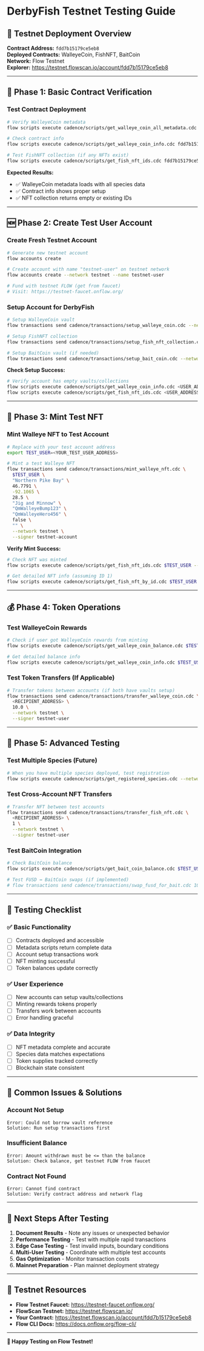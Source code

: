 # DerbyFish Testnet Testing Guide

## 🌊 **Testnet Deployment Overview**

**Contract Address:** `fdd7b15179ce5eb8`  
**Deployed Contracts:** WalleyeCoin, FishNFT, BaitCoin  
**Network:** Flow Testnet  
**Explorer:** https://testnet.flowscan.io/account/fdd7b15179ce5eb8

---

## 🎯 **Phase 1: Basic Contract Verification**

### Test Contract Deployment
```bash
# Verify WalleyeCoin metadata
flow scripts execute cadence/scripts/get_walleye_coin_all_metadata.cdc --network testnet

# Check contract info
flow scripts execute cadence/scripts/get_walleye_coin_info.cdc fdd7b15179ce5eb8 --network testnet

# Test FishNFT collection (if any NFTs exist)
flow scripts execute cadence/scripts/get_fish_nft_ids.cdc fdd7b15179ce5eb8 --network testnet
```

**Expected Results:**
- ✅ WalleyeCoin metadata loads with all species data
- ✅ Contract info shows proper setup
- ✅ NFT collection returns empty or existing IDs

---

## 🆕 **Phase 2: Create Test User Account**

### Create Fresh Testnet Account
```bash
# Generate new testnet account
flow accounts create

# Create account with name "testnet-user" on testnet network
flow accounts create --network testnet --name testnet-user

# Fund with testnet FLOW (get from faucet)
# Visit: https://testnet-faucet.onflow.org/
```

### Setup Account for DerbyFish
```bash
# Setup WalleyeCoin vault
flow transactions send cadence/transactions/setup_walleye_coin.cdc --network testnet --signer testnet-user

# Setup FishNFT collection  
flow transactions send cadence/transactions/setup_fish_nft_collection.cdc --network testnet --signer testnet-user

# Setup BaitCoin vault (if needed)
flow transactions send cadence/transactions/setup_bait_coin.cdc --network testnet --signer testnet-user
```

**Check Setup Success:**
```bash
# Verify account has empty vaults/collections
flow scripts execute cadence/scripts/get_walleye_coin_info.cdc <USER_ADDRESS> --network testnet
flow scripts execute cadence/scripts/get_fish_nft_ids.cdc <USER_ADDRESS> --network testnet
```

---

## 🎣 **Phase 3: Mint Test NFT**

### Mint Walleye NFT to Test Account
```bash
# Replace with your test account address
export TEST_USER=<YOUR_TEST_USER_ADDRESS>

# Mint a test Walleye NFT
flow transactions send cadence/transactions/mint_walleye_nft.cdc \
  $TEST_USER \
  "Northern Pike Bay" \
  46.7791 \
  -92.1065 \
  28.5 \
  "Jig and Minnow" \
  "QmWalleyeBump123" \
  "QmWalleyeHero456" \
  false \
  "" \
  --network testnet \
  --signer testnet-account
```

**Verify Mint Success:**
```bash
# Check NFT was minted
flow scripts execute cadence/scripts/get_fish_nft_ids.cdc $TEST_USER --network testnet

# Get detailed NFT info (assuming ID 1)
flow scripts execute cadence/scripts/get_fish_nft_by_id.cdc $TEST_USER 1 --network testnet
```

---

## 💰 **Phase 4: Token Operations**

### Test WalleyeCoin Rewards
```bash
# Check if user got WalleyeCoin rewards from minting
flow scripts execute cadence/scripts/get_walleye_coin_balance.cdc $TEST_USER --network testnet

# Get detailed balance info
flow scripts execute cadence/scripts/get_walleye_coin_info.cdc $TEST_USER --network testnet
```

### Test Token Transfers (If Applicable)
```bash
# Transfer tokens between accounts (if both have vaults setup)
flow transactions send cadence/transactions/transfer_walleye_coin.cdc \
  <RECIPIENT_ADDRESS> \
  10.0 \
  --network testnet \
  --signer testnet-user
```

---

## 🔄 **Phase 5: Advanced Testing**

### Test Multiple Species (Future)
```bash
# When you have multiple species deployed, test registration
flow scripts execute cadence/scripts/get_registered_species.cdc --network testnet
```

### Test Cross-Account NFT Transfers
```bash
# Transfer NFT between test accounts
flow transactions send cadence/transactions/transfer_fish_nft.cdc \
  <RECIPIENT_ADDRESS> \
  1 \
  --network testnet \
  --signer testnet-user
```

### Test BaitCoin Integration
```bash
# Check BaitCoin balance
flow scripts execute cadence/scripts/get_bait_coin_balance.cdc $TEST_USER --network testnet

# Test FUSD ↔ BaitCoin swaps (if implemented)
# flow transactions send cadence/transactions/swap_fusd_for_bait.cdc 100.0 --network testnet --signer testnet-user
```

---

## 🧪 **Testing Checklist**

### ✅ **Basic Functionality**
- [ ] Contracts deployed and accessible
- [ ] Metadata scripts return complete data
- [ ] Account setup transactions work
- [ ] NFT minting successful
- [ ] Token balances update correctly

### ✅ **User Experience**  
- [ ] New accounts can setup vaults/collections
- [ ] Minting rewards tokens properly
- [ ] Transfers work between accounts
- [ ] Error handling graceful

### ✅ **Data Integrity**
- [ ] NFT metadata complete and accurate
- [ ] Species data matches expectations
- [ ] Token supplies tracked correctly
- [ ] Blockchain state consistent

---

## 🚨 **Common Issues & Solutions**

### **Account Not Setup**
```
Error: Could not borrow vault reference
Solution: Run setup transactions first
```

### **Insufficient Balance**
```
Error: Amount withdrawn must be <= than the balance
Solution: Check balance, get testnet FLOW from faucet
```

### **Contract Not Found**
```
Error: Cannot find contract
Solution: Verify contract address and network flag
```

---

## 🎯 **Next Steps After Testing**

1. **Document Results** - Note any issues or unexpected behavior
2. **Performance Testing** - Test with multiple rapid transactions
3. **Edge Case Testing** - Test invalid inputs, boundary conditions
4. **Multi-User Testing** - Coordinate with multiple test accounts
5. **Gas Optimization** - Monitor transaction costs
6. **Mainnet Preparation** - Plan mainnet deployment strategy

---

## 📱 **Testnet Resources**

- **Flow Testnet Faucet:** https://testnet-faucet.onflow.org/
- **FlowScan Testnet:** https://testnet.flowscan.io/
- **Your Contract:** https://testnet.flowscan.io/account/fdd7b15179ce5eb8
- **Flow CLI Docs:** https://docs.onflow.org/flow-cli/

---

**🎉 Happy Testing on Flow Testnet!**
